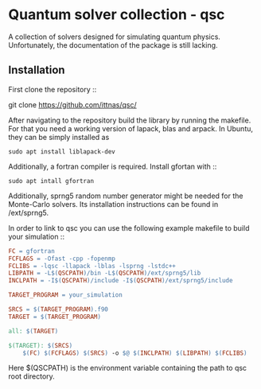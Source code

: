 Quantum solver collection - qsc
===============================
A collection of solvers designed for simulating quantum physics. Unfortunately, the documentation of the package is still lacking.

Installation
------------
First clone the repository ::

git clone https://github.com/ittnas/qsc/

After navigating to the repository build the library by running the makefile. For that you need a working version of lapack, blas and arpack. In Ubuntu, they can be simply installed as
```
sudo apt install liblapack-dev
```
Additionally, a fortran compiler is required. Install gfortan with ::
```
sudo apt intall gfortran
```
Additionally, sprng5 random number generator might be needed for the Monte-Carlo solvers. Its installation instructions can be found in /ext/sprng5.

In order to link to qsc you can use the following example makefile to build your simulation ::
```makefile
FC = gfortran
FCFLAGS = -Ofast -cpp -fopenmp
FCLIBS = -lqsc -llapack -lblas -lsprng -lstdc++
LIBPATH = -L$(QSCPATH)/bin -L$(QSCPATH)/ext/sprng5/lib
INCLPATH = -I$(QSCPATH)/include -I$(QSCPATH)/ext/sprng5/include

TARGET_PROGRAM = your_simulation

SRCS = $(TARGET_PROGRAM).f90
TARGET = $(TARGET_PROGRAM)

all: $(TARGET)

$(TARGET): $(SRCS)
	$(FC) $(FCFLAGS) $(SRCS) -o $@ $(INCLPATH) $(LIBPATH) $(FCLIBS)
```
Here $(QSCPATH) is the environment variable containing the path to qsc root directory.
